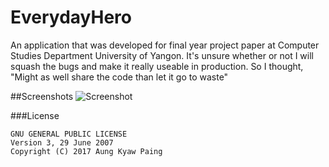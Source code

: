 # EverydayHero
An application that was developed for final year project paper at Computer Studies Department University of Yangon. It's unsure whether or not I will squash the bugs and make it really useable in production. So I thought, "Might as well share the code than let it go to waste"

##Screenshots
![Screenshot](http://i.imgur.com/iXTARI4.jpg "Screenshot")


###License
```license
GNU GENERAL PUBLIC LICENSE
Version 3, 29 June 2007
Copyright (C) 2017 Aung Kyaw Paing
```